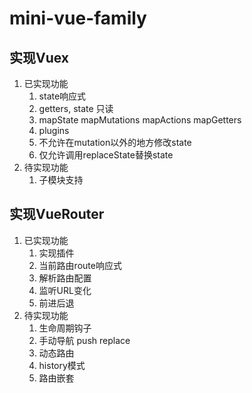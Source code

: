 # mini-vue-family

## 实现Vuex

  1. 已实现功能
     1. state响应式
     2. getters, state 只读
     3. mapState mapMutations mapActions mapGetters
     4. plugins
     5. 不允许在mutation以外的地方修改state
     6. 仅允许调用replaceState替换state
  2. 待实现功能
     1. 子模块支持

## 实现VueRouter

  1. 已实现功能
     1. 实现插件
     2. 当前路由route响应式
     3. 解析路由配置
     4. 监听URL变化
     5. 前进后退
  2. 待实现功能
     1. 生命周期钩子
     2. 手动导航 push replace
     3. 动态路由
     4. history模式
     5. 路由嵌套
